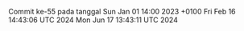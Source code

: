 Commit ke-55 pada tanggal Sun Jan 01 14:00 2023 +0100
Fri Feb 16 14:43:06 UTC 2024
Mon Jun 17 13:43:11 UTC 2024
